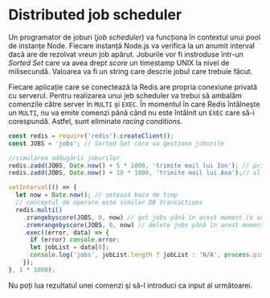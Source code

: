 # Distributed job scheduler

Un programator de joburi (*job scheduler*) va funcționa în contextul unui pool de instanțe Node. Fiecare instanță Node.js va verifica la un anumit interval dacă are de rezolvat vreun job apărut. Joburile vor fi instroduse într-un *Sorted Set* care va avea drept *score* un timestamp UNIX la nivel de milisecundă. Valoarea va fi un string care descrie jobul care trebuie făcut.

Fiecare aplicație care se conectează la Redis are propria conexiune privată cu serverul. Pentru realizarea unui jeb scheduler va trebui să ambalăm comenzile către server în `MULTI` și `EXEC`. În momentul în care Redis întâlnește un `MULTI`, nu va emite comenzi până când nu este întâlnit un `EXEC` care să-i corespundă. Astfel, sunt eliminate *racing conditions*.

```javascript
const redis = require('redis').createClient();
const JOBS = 'jobs'; // Sorted Set care va gestiona joburile

//simularea adăugării joburilor
redis.zadd(JOBS, Date.now() + 5 * 1000, 'trimite mail lui Ion'); // primul job
redis.zadd(JOBS, Date.now() + 10 * 1000, 'trimite mail lui Ana');// al doilea job

setInterval(() => {
  let now = Date.now(); // setează baza de timp
  // conceptul de operare este similar DB transactions
  redis.multi()
    .zrangebyscore(JOBS, 0, now) // get jobs până în acest moment (o secundă)
    .zremrangebyscore(JOBS, 0, now) // delete jobs până în acest moment (o secundă)
    .exec((error, data) => {
      if (error) console.error;
      let jobList = data[0];
      console.log('jobs', jobList.length ? jobList : 'N/A', process.pid); // execută joburile
    });
}, 1 * 1000);
```

Nu poți lua rezultatul unei comenzi și să-l introduci ca input al următoarei.
